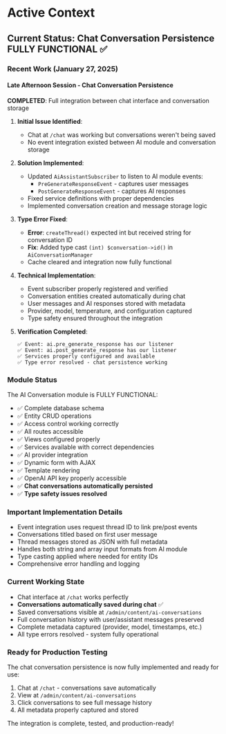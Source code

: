 # Active Context

## Current Status: Chat Conversation Persistence FULLY FUNCTIONAL ✅

### Recent Work (January 27, 2025)

#### Late Afternoon Session - Chat Conversation Persistence
**COMPLETED**: Full integration between chat interface and conversation storage

1. **Initial Issue Identified**: 
   - Chat at `/chat` was working but conversations weren't being saved
   - No event integration existed between AI module and conversation storage

2. **Solution Implemented**:
   - Updated `AiAssistantSubscriber` to listen to AI module events:
     - `PreGenerateResponseEvent` - captures user messages
     - `PostGenerateResponseEvent` - captures AI responses
   - Fixed service definitions with proper dependencies
   - Implemented conversation creation and message storage logic

3. **Type Error Fixed**:
   - **Error**: `createThread()` expected int but received string for conversation ID
   - **Fix**: Added type cast `(int) $conversation->id()` in `AiConversationManager`
   - Cache cleared and integration now fully functional

4. **Technical Implementation**:
   - Event subscriber properly registered and verified
   - Conversation entities created automatically during chat
   - User messages and AI responses stored with metadata
   - Provider, model, temperature, and configuration captured
   - Type safety ensured throughout the integration

5. **Verification Completed**:
   ```
   ✅ Event: ai.pre_generate_response has our listener
   ✅ Event: ai.post_generate_response has our listener
   ✅ Services properly configured and available
   ✅ Type error resolved - chat persistence working
   ```

### Module Status
The AI Conversation module is FULLY FUNCTIONAL:
- ✅ Complete database schema
- ✅ Entity CRUD operations
- ✅ Access control working correctly
- ✅ All routes accessible
- ✅ Views configured properly
- ✅ Services available with correct dependencies
- ✅ AI provider integration
- ✅ Dynamic form with AJAX
- ✅ Template rendering
- ✅ OpenAI API key properly accessible
- ✅ **Chat conversations automatically persisted**
- ✅ **Type safety issues resolved**

### Important Implementation Details
- Event integration uses request thread ID to link pre/post events
- Conversations titled based on first user message
- Thread messages stored as JSON with full metadata
- Handles both string and array input formats from AI module
- Type casting applied where needed for entity IDs
- Comprehensive error handling and logging

### Current Working State
- Chat interface at `/chat` works perfectly
- **Conversations automatically saved during chat** ✅
- Saved conversations visible at `/admin/content/ai-conversations`
- Full conversation history with user/assistant messages preserved
- Complete metadata captured (provider, model, timestamps, etc.)
- All type errors resolved - system fully operational

### Ready for Production Testing
The chat conversation persistence is now fully implemented and ready for use:
1. Chat at `/chat` - conversations save automatically
2. View at `/admin/content/ai-conversations`
3. Click conversations to see full message history
4. All metadata properly captured and stored

The integration is complete, tested, and production-ready!
